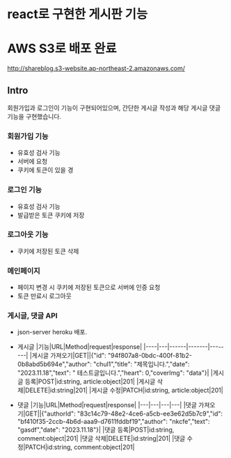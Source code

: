 # react로 구현한 게시판 기능

# AWS S3로 배포 완료

http://shareblog.s3-website.ap-northeast-2.amazonaws.com/

## Intro

회원가입과 로그인이 기능이 구현되어있으며, 간단한 게시글 작성과 해당 게시글 댓글 기능을 구현했습니다.

### 회원가입 기능

- 유효성 검사 기능
- 서버에 요청
- 쿠키에 토큰이 있을 경

### 로그인 기능

- 유효성 검사 기능
- 발급받은 토큰 쿠키에 저장

### 로그아웃 기능

- 쿠키에 저장된 토큰 삭제

### 메인페이지

- 페이지 변경 시 쿠키에 저장된 토큰으로 서버에 인증 요청
- 토큰 만료시 로그아웃

### 게시글, 댓글 API

- json-server heroku 배포.

- 게시글
  |기능|URL|Method|request|response|
  |----|---|------|-------|--------|
  |게시글 가져오기|GET||{"id": "94f807a8-0bdc-400f-81b2-0b8abd5b694e","author": "chul1","title": "제목입니다.","date": "2023.11.18","text": " 테스트글입니다.","heart": 0,"coverImg": "data"}|
  |게시글 등록|POST|id:string, article:object|201|
  |게시글 삭제|DELETE|id:string|201|
  |게시글 수정|PATCH|id:string, article:object|201|

- 댓글
  |기능|URL|Method|request|response|
  |---|---|---|---|
  |댓글 가져오기|GET||{"authorId": "83c14c79-48e2-4ce6-a5cb-ee3e62d5b7c9","id": "bf410f35-2ccb-4b6d-aaa9-d7611fddbf19","author": "nkcfe","text": "gasdf","date": "2023.11.18"}|
  |댓글 등록|POST|id:string, comment:object|201|
  |댓글 삭제|DELETE|id:string|201|
  |댓글 수정|PATCH|id:string, comment:object|201|
